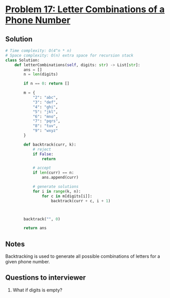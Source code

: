 # [Problem 17: Letter Combinations of a Phone Number](https://leetcode.com/problems/letter-combinations-of-a-phone-number/)

## Solution

```py
# Time complexity: O(4^n * n)
# Space complexity: O(n) extra space for recursion stack
class Solution:
    def letterCombinations(self, digits: str) -> List[str]:
        ans = []
        n = len(digits)

        if n == 0: return []

        m = {
            "2": "abc",
            "3": "def",
            "4": "ghi",
            "5": "jkl",
            "6": "mno",
            "7": "pqrs",
            "8": "tuv",
            "9": "wxyz"
        }

        def backtrack(curr, k):
            # reject
            if False:
                return

            # accept
            if len(curr) == n:
                ans.append(curr)

            # generate solutions
            for i in range(k, n):
                for c in m[digits[i]]:
                    backtrack(curr + c, i + 1)



        backtrack("", 0)

        return ans
```

## Notes

Backtracking is used to generate all possible combinations of letters for a given phone number.

## Questions to interviewer

1. What if digits is empty?
